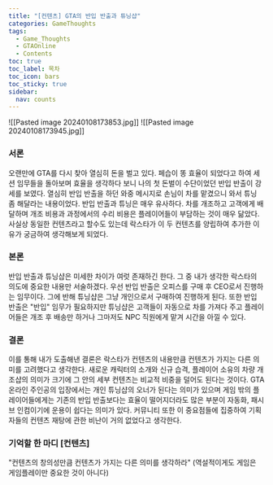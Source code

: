 ```yaml
---
title: "[컨텐츠] GTA의 반입 반출과 튜닝샵"
categories: GameThoughts
tags:
  - Game_Thoughts
  - GTAOnline
  - Contents
toc: true
toc_label: 목차
toc_icon: bars
toc_sticky: true
sidebar:
  nav: counts
---
```

![[Pasted image 20240108173853.jpg]]
![[Pasted image 20240108173945.jpg]]
### 서론
오랜만에 GTA를 다시 찾아 열심히 돈을 벌고 있다. 페습이 똥 효율이 되었다고 하여 세션 임무들을 돌아보며 효율을 생각하다 보니 나의 첫 돈벌이 수단이었던 반입 반출이 강세를 보였다. 열심히 반입 반출을 하던 와중 메시지로 손님이 차를 맡겼으니 와서 튜닝 좀 해달라는 내용이었다. 반입 반출과 튜닝은 매우 유사하다. 차를 개조하고 고객에게 배달하며 개조 비용과 과정에서의 수리 비용은 플레이어들이 부담하는 것이 매우 닮았다. 사실상 동일한 컨텐츠라고 할수도 있는데 락스타가 이 두 컨텐츠를 양립하여 추가한 이유가 궁금하여 생각해보게 되었다.
### 본론
반입 반출과 튜닝샵은 미세한 차이가 여럿 존재하긴 한다. 그 중 내가 생각한 락스타의 의도에 중요한 내용만 서술하겠다. 우선 반입 반출은 오피스를 구매 후 CEO로서 진행하는 임무이다. 그에 반해 튜닝샵은 그냥 개인으로서 구매하여 진행하게 된다. 또한 반입 반출은 "반입" 임무가 필요하지만 튜닝샵은 고객들이 자동으로 차를 가져다 주고 플레이어들은 개조 후 배송만 하거나 그마저도 NPC 직원에게 맡겨 시간을 아낄 수 있다. 
### 결론
이를 통해 내가 도출해낸 결론은 락스타가 컨텐츠의 내용만큼 컨텐츠가 가지는 다른 의미를 고려했다고 생각한다. 새로운 캐릭터의 소개와 신규 습격, 플레이어 소유의 차량 개조샵의 의미가 크기에 그 안의 세부 컨텐츠는 비교적 비중을 덜어도 된다는 것이다. GTA 온라인 주인공의 입장에서는 개인 튜닝샵의 오너가 된다는 의미가 있으며 게임 밖의 플레이어들에게는 기존의 반입 반출보다는 효율이 떨어지더라도 많은 부분이 자동화, 패시브 인컴이기에 운용이 쉽다는 의미가 있다. 커뮤니티 또한 이 중요점들에 집중하여 기획자들의 컨텐츠 재탕에 관한 비난이 거의 없었다고 생각한다.
### 기억할 한 마디 [컨텐츠]
"컨텐츠의 창의성만큼 컨텐츠가 가지는 다른 의미를 생각하라" (역설적이게도 게임은 게임플레이만 중요한 것이 아니다)